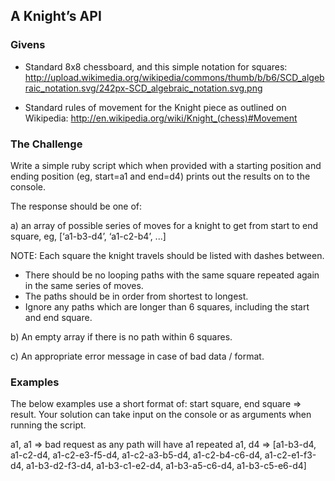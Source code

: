 ## A Knight’s API

### Givens

- Standard 8x8 chessboard, and this simple notation for squares:
http://upload.wikimedia.org/wikipedia/commons/thumb/b/b6/SCD_algebraic_notation.svg/242px-SCD_algebraic_notation.svg.png

- Standard rules of movement for the Knight piece as outlined on Wikipedia:
http://en.wikipedia.org/wiki/Knight_(chess)#Movement



### The Challenge

Write a simple ruby script which when provided with a starting position and ending position (eg, start=a1 and end=d4) prints out the results on to the console.

The response should be one of:

a) an array of possible series of moves for a knight to get from start to end square, eg,
[‘a1-b3-d4’, ‘a1-c2-b4’, ...]

NOTE:
Each square the knight travels should be listed with dashes between.
- There should be no looping paths with the same square repeated again in the same series of moves.
- The paths should be in order from shortest to longest.
- Ignore any paths which are longer than 6 squares, including the start and end square.

b) An empty array if there is no path within 6 squares.

c) An appropriate error message in case of bad data / format.

### Examples
The below examples use a short format of: start square, end square => result. Your solution can take input on the console or as arguments when running the script.

a1, a1 => bad request as any path will have a1 repeated
a1, d4 => [a1-b3-d4, a1-c2-d4, a1-c2-e3-f5-d4, a1-c2-a3-b5-d4, a1-c2-b4-c6-d4, a1-c2-e1-f3-d4, a1-b3-d2-f3-d4, a1-b3-c1-e2-d4, a1-b3-a5-c6-d4, a1-b3-c5-e6-d4]

